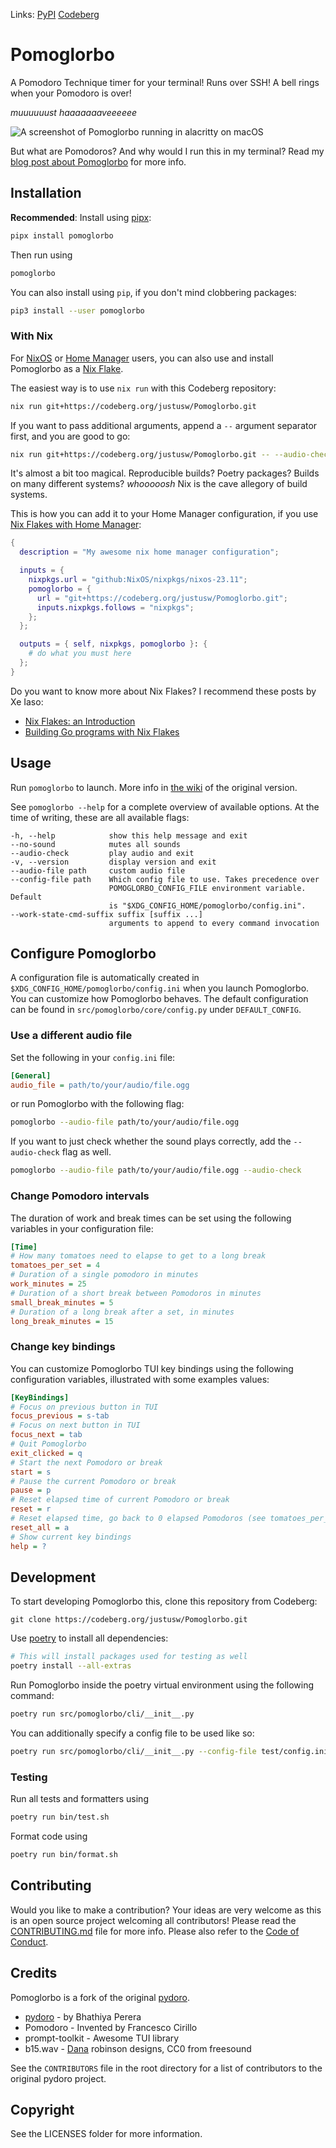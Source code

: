 <!--
SPDX-FileCopyrightText: 2023 Justus Perlwitz
SPDX-FileCopyrightText: 2024 Justus Perlwitz
SPDX-FileCopyrightText: 2021-2023 Bhatihya Perera

SPDX-License-Identifier: MIT
-->

Links: [PyPI](https://pypi.org/project/pomoglorbo/) [Codeberg](https://codeberg.org/justusw/Pomoglorbo)

# Pomoglorbo

A Pomodoro Technique timer for your terminal! Runs over SSH! A bell rings
when your Pomodoro is over!

_muuuuuust haaaaaaaveeeeee_

![A screenshot of Pomoglorbo running in alacritty on
macOS](docs/pomoglorbo.png)

But what are Pomodoros? And why would I run this in my terminal? Read my [blog
post about
Pomoglorbo](https://www.justus.pw/posts/2024-06-18-try-pomoglorbo.html) for
more info.

## Installation

__Recommended__: Install using
[pipx](https://pipx.pypa.io/stable/#install-pipx):

```bash
pipx install pomoglorbo
```

Then run using

```bash
pomoglorbo
```

You can also install using `pip`, if you don't mind clobbering packages:

```bash
pip3 install --user pomoglorbo
```

### With Nix

For [NixOS](https://nixos.org/) or [Home
Manager](https://nix-community.github.io/home-manager/) users, you can also
use and install Pomoglorbo as a [Nix Flake](https://hydra.nixos.org/build/263397466/download/1/manual/command-ref/new-cli/nix3-flake.html#description).

The easiest way is to use `nix run` with this Codeberg repository:

```bash
nix run git+https://codeberg.org/justusw/Pomoglorbo.git
```

If you want to pass additional arguments, append a `--` argument separator
first, and you are good to go:

```bash
nix run git+https://codeberg.org/justusw/Pomoglorbo.git -- --audio-check
```

It's almost a bit too magical. Reproducible builds? Poetry packages? Builds on
many different systems? _whooooosh_ Nix is the cave allegory of build systems.

This is how you can add it to your Home Manager configuration, if you use [Nix
Flakes with Home
Manager](https://nix-community.github.io/home-manager/index.xhtml#ch-usage):

```nix
{
  description = "My awesome nix home manager configuration";

  inputs = {
    nixpkgs.url = "github:NixOS/nixpkgs/nixos-23.11";
    pomoglorbo = {
      url = "git+https://codeberg.org/justusw/Pomoglorbo.git";
      inputs.nixpkgs.follows = "nixpkgs";
    };
  };

  outputs = { self, nixpkgs, pomoglorbo }: {
    # do what you must here
  };
}
```

Do you want to know more about Nix Flakes? I recommend these posts by Xe Iaso:

- [Nix Flakes: an
Introduction](https://xeiaso.net/blog/nix-flakes-1-2022-02-21/)
- [Building Go programs with Nix
Flakes](https://xeiaso.net/blog/nix-flakes-go-programs/)

## Usage

Run `pomoglorbo` to launch. More info in [the
wiki](https://github.com/JaDogg/pydoro/wiki) of the original version.

See `pomoglorbo --help` for a complete overview of available options. At the
time of writing, these are all available flags:

<!--
poetry run src/pomoglorbo/cli/__init__.py --help | sed -e '1,/options:/d' -e 's/^  //'
-->

```
-h, --help            show this help message and exit
--no-sound            mutes all sounds
--audio-check         play audio and exit
-v, --version         display version and exit
--audio-file path     custom audio file
--config-file path    Which config file to use. Takes precedence over
                      POMOGLORBO_CONFIG_FILE environment variable. Default
                      is "$XDG_CONFIG_HOME/pomoglorbo/config.ini".
--work-state-cmd-suffix suffix [suffix ...]
                      arguments to append to every command invocation
```

## Configure Pomoglorbo

A configuration file is automatically created in
`$XDG_CONFIG_HOME/pomoglorbo/config.ini` when you launch Pomoglorbo. You can
customize how Pomoglorbo behaves. The default configuration can be found in
`src/pomoglorbo/core/config.py` under `DEFAULT_CONFIG`.

### Use a different audio file

Set the following in your `config.ini` file:

```ini
[General]
audio_file = path/to/your/audio/file.ogg
```

or run Pomoglorbo with the following flag:

```bash
pomoglorbo --audio-file path/to/your/audio/file.ogg
```

If you want to just check whether the sound plays correctly, add the
`--audio-check` flag as well.

```bash
pomoglorbo --audio-file path/to/your/audio/file.ogg --audio-check
```

### Change Pomodoro intervals

The duration of work and break times can be set using the following variables
in your configuration file:

```ini
[Time]
# How many tomatoes need to elapse to get to a long break
tomatoes_per_set = 4
# Duration of a single pomodoro in minutes
work_minutes = 25
# Duration of a short break between Pomodoros in minutes
small_break_minutes = 5
# Duration of a long break after a set, in minutes
long_break_minutes = 15
```

### Change key bindings

You can customize Pomoglorbo TUI key bindings using the following configuration
variables, illustrated with some examples values:

```ini
[KeyBindings]
# Focus on previous button in TUI
focus_previous = s-tab
# Focus on next button in TUI
focus_next = tab
# Quit Pomoglorbo
exit_clicked = q
# Start the next Pomodoro or break
start = s
# Pause the current Pomodoro or break
pause = p
# Reset elapsed time of current Pomodoro or break
reset = r
# Reset elapsed time, go back to 0 elapsed Pomodoros (see tomatoes_per_set)
reset_all = a
# Show current key bindings
help = ?
```

## Development

To start developing Pomoglorbo this, clone this repository from Codeberg:

```
git clone https://codeberg.org/justusw/Pomoglorbo.git
```

Use [poetry](https://python-poetry.org/docs/#installation) to install all
dependencies:

```bash
# This will install packages used for testing as well
poetry install --all-extras
```

Run Pomoglorbo inside the poetry virtual environment using the following command:

```bash
poetry run src/pomoglorbo/cli/__init__.py
```

You can additionally specify a config file to be used like so:

```bash
poetry run src/pomoglorbo/cli/__init__.py --config-file test/config.ini
```

### Testing

Run all tests and formatters using

```bash
poetry run bin/test.sh
```

Format code using

```bash
poetry run bin/format.sh
```

## Contributing

Would you like to make a contribution? Your ideas are very welcome as this is
an open source project welcoming all contributors! Please read the
[CONTRIBUTING.md](CONTRIBUTING.md) file for more info. Please also refer to the
[Code of Conduct](CODE_OF_CONDUCT.md).

## Credits

Pomoglorbo is a fork of the original
[pydoro](https://github.com/JaDogg/pydoro).

- [pydoro](https://github.com/JaDogg/pydoro) - by Bhathiya Perera
- Pomodoro - Invented by Francesco Cirillo
- prompt-toolkit - Awesome TUI library
- b15.wav - [Dana](https://freesound.org/s/377639/) robinson designs,
  CC0 from freesound

See the `CONTRIBUTORS` file in the root directory for a list of contributors to
the original pydoro project.

## Copyright

See the LICENSES folder for more information.
